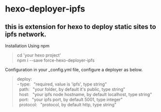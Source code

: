 # hexo-deployer-ipfs
## this is extension for hexo to deploy static sites to ipfs network.

Installation
Using npm
> cd 'your hexo project' <br>
> npm i --save force-hexo-deployer-ipfs

Configuration
in your _config.yml file, configure a deployer as below.

  >deploy: <br>
 \- type: &ensp;"required, value is 'ipfs', type string" <br>
    &ensp;path: &ensp;"your folder, by default it's public, type string" <br>
    &ensp;host: &ensp;"your ipfs node hostname, by default localhost, type string" <br>
    &ensp;port: &ensp;"your ipfs port, by default 5001, type integer" <br>
    &ensp;protocol: &ensp;"protocol, by default http, type string" <br>
